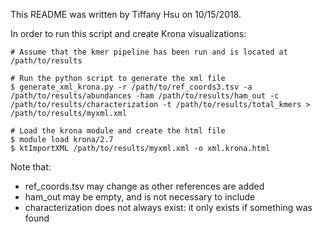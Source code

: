 This README was written by Tiffany Hsu on 10/15/2018.

In order to run this script and create Krona visualizations:
```
# Assume that the kmer pipeline has been run and is located at /path/to/results

# Run the python script to generate the xml file
$ generate_xml_krona.py -r /path/to/ref_coords3.tsv -a /path/to/results/abundances -ham /path/to/results/ham_out -c /path/to/results/characterization -t /path/to/results/total_kmers > /path/to/results/myxml.xml

# Load the krona module and create the html file
$ module load krona/2.7
$ ktImportXML /path/to/results/myxml.xml -o xml.krona.html
```

Note that:
* ref_coords.tsv may change as other references are added
* ham_out may be empty, and is not necessary to include
* characterization does not always exist: it only exists if something was found
